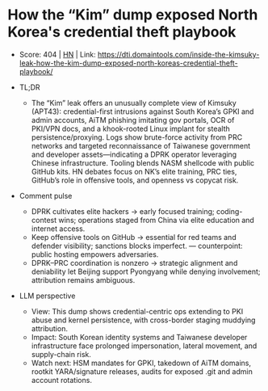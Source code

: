 # How the “Kim” dump exposed North Korea's credential theft playbook

- Score: 404 | [HN](https://news.ycombinator.com/item?id=45152066) | Link: https://dti.domaintools.com/inside-the-kimsuky-leak-how-the-kim-dump-exposed-north-koreas-credential-theft-playbook/

- TL;DR
  - The “Kim” leak offers an unusually complete view of Kimsuky (APT43): credential-first intrusions against South Korea’s GPKI and admin accounts, AiTM phishing imitating gov portals, OCR of PKI/VPN docs, and a khook-rooted Linux implant for stealth persistence/proxying. Logs show brute-force activity from PRC networks and targeted reconnaissance of Taiwanese government and developer assets—indicating a DPRK operator leveraging Chinese infrastructure. Tooling blends NASM shellcode with public GitHub kits. HN debates focus on NK’s elite training, PRC ties, GitHub’s role in offensive tools, and openness vs copycat risk.

- Comment pulse
  - DPRK cultivates elite hackers → early focused training; coding-contest wins; operations staged from China via elite education and internet access.
  - Keep offensive tools on GitHub → essential for red teams and defender visibility; sanctions blocks imperfect. — counterpoint: public hosting empowers adversaries.
  - DPRK–PRC coordination is nonzero → strategic alignment and deniability let Beijing support Pyongyang while denying involvement; attribution remains ambiguous.

- LLM perspective
  - View: This dump shows credential-centric ops extending to PKI abuse and kernel persistence, with cross-border staging muddying attribution.
  - Impact: South Korean identity systems and Taiwanese developer infrastructure face prolonged impersonation, lateral movement, and supply-chain risk.
  - Watch next: HSM mandates for GPKI, takedown of AiTM domains, rootkit YARA/signature releases, audits for exposed .git and admin account rotations.
